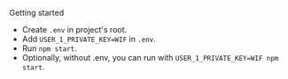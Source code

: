 Getting started

- Create `.env` in project's root.
- Add `USER_1_PRIVATE_KEY=WIF` in `.env`.
- Run `npm start`.
- Optionally, without .env, you can run with `USER_1_PRIVATE_KEY=WIF npm start`.
